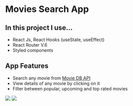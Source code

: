 # Movies Search App 

## In this project I use...

- React Js, React Hooks (useState, useEffect)
- React Router V.6
- Styled components

## App Features

- Search any movie from [Movie DB API](https://www.themoviedb.org/)
- View details of any movie by clicking on it
- Filter between popular, upcoming and top rated movies

<p>
<a href="mailto:joselatines33@gmail.com"><img src="https://img.shields.io/badge/-joselatines33@gmail.com-black?logo=gmail&style=flat-square"/></a>
<a href="https://www.linkedin.com/in/jose-latines/"><img src="https://img.shields.io/badge/-joselatines-blue?logo=linkedin&style=flat-square"></a>
</p>
